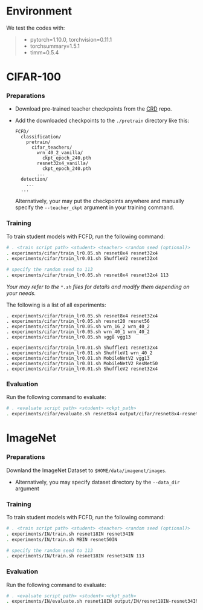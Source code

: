 # Environment
We test the codes with:
>
> + pytorch=1.10.0, torchvision=0.11.1
> + torchsummary=1.5.1
> + timm=0.5.4



# CIFAR-100

### Preparations

+ Download pre-trained teacher checkpoints from the [CRD](https://github.com/HobbitLong/RepDistiller/blob/master/scripts/fetch_pretrained_teachers.sh) repo.

+ Add the downloaded checkpoints to the `./pretrain` directory like this:

  ```
  FCFD/
    classification/
      pretrain/
        cifar_teachers/
          wrn_40_2_vanilla/
            ckpt_epoch_240.pth
          resnet32x4_vanilla/
            ckpt_epoch_240.pth
          ...
    detection/
      ...
    ...
  ```

  Alternatively, your may put the checkpoints anywhere and manually specify the `--teacher_ckpt` argument in your training command.



### Training

To train student models with FCFD, run the following command:

```bash
# . <train script path> <student> <teacher> <random seed (optional)>
. experiments/cifar/train_lr0.05.sh resnet8x4 resnet32x4
. experiments/cifar/train_lr0.01.sh ShuffleV2 resnet32x4

# specify the random seed to 113
. experiments/cifar/train_lr0.05.sh resnet8x4 resnet32x4 113
```

*Your may refer to the `*.sh` files for details and modify them depending on your needs.* 

The following is a list of all experiments:

```
. experiments/cifar/train_lr0.05.sh resnet8x4 resnet32x4
. experiments/cifar/train_lr0.05.sh resnet20 resnet56
. experiments/cifar/train_lr0.05.sh wrn_16_2 wrn_40_2
. experiments/cifar/train_lr0.05.sh wrn_40_1 wrn_40_2
. experiments/cifar/train_lr0.05.sh vgg8 vgg13

. experiments/cifar/train_lr0.01.sh ShuffleV1 resnet32x4
. experiments/cifar/train_lr0.01.sh ShuffleV1 wrn_40_2
. experiments/cifar/train_lr0.01.sh MobileNetV2 vgg13
. experiments/cifar/train_lr0.01.sh MobileNetV2 ResNet50
. experiments/cifar/train_lr0.01.sh ShuffleV2 resnet32x4
```



### Evaluation

Run the following command to evaluate:

```bash
# . <evaluate script path> <student> <ckpt_path>
. experiments/cifar/evaluate.sh resnet8x4 output/cifar/resnet8x4-resnet32x4-113/ckpt/model1_model_best.pth.tar
```



# ImageNet

### Preparations

Downland the ImageNet Dataset to `$HOME/data/imagenet/images`. 

+ Alternatively, you may specify dataset directory by the `--data_dir` argument



### Training

To train student models with FCFD, run the following command:

```bash
# . <train script path> <student> <teacher> <random seed (optional)>
. experiments/IN/train.sh resnet18IN resnet34IN
. experiments/IN/train.sh MBIN resnet50IN

# specify the random seed to 113
. experiments/IN/train.sh resnet18IN resnet34IN 113
```



### Evaluation

Run the following command to evaluate:

```bash
# . <evaluate script path> <student> <ckpt_path>
. experiments/IN/evaluate.sh resnet18IN output/IN/resnet18IN-resnet34IN-113/ckpt/model1_model_best.pth.tar
```
